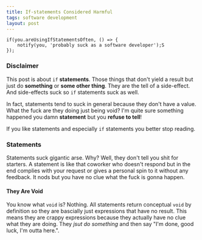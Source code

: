 ```yaml
---
title: If-statements Considered Harmful
tags: software development
layout: post
---
```

	if(you.areUsingIfStatementsOften, () => {
		notify(you, 'probably suck as a software developer');S
	});

### Disclaimer
This post is about ```if``` __statements__. Those things that don't yield a result but just do __something__ or __some other thing__. They are the tell of a side-effect. And side-effects suck so ```if``` statements suck as well.

In fact, statements tend to suck in general because they don't have a value. What the fuck are they doing just being void? I'm quite sure something happened you damn __statement__ but you __refuse to tell__!

If you like statements and especially ```if``` statements you better stop reading.

### Statements
Statements suck gigantic arse. Why? Well, they don't tell you shit for starters. A  statement is like that coworker who doesn't respond but in the end complies with your request or gives a personal spin to it without any feedback. It nods but you have no clue what the fuck is gonna happen.

#### They Are Void
You know what ```void``` is? Nothing. All statements return conceptual ```void``` by definition so they are bascially just expressions that have no result. This means they are crappy expressions because they actually have no clue what they are doing. They _jsut do something_ and then say "I'm done, good luck, I'm outta here.".
